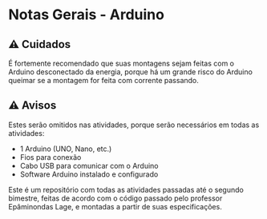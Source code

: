 # Notas Gerais - Arduino

## ⚠️ Cuidados
É fortemente recomendado que suas montagens sejam feitas com o Arduino desconectado da energia, porque há um grande risco do Arduino queimar se a montagem for feita com corrente passando.

## ⚠️ Avisos
Estes serão omitidos nas atividades, porque serão necessários em todas as atividades:
- 1 Arduino (UNO, Nano, etc.)
- Fios para conexão
- Cabo USB para comunicar com o Arduino
- Software Arduino instalado e configurado

Este é um repositório com todas as atividades passadas até o segundo bimestre, feitas de acordo com o código passado pelo professor Epâminondas Lage, e montadas a partir de suas especificações.
